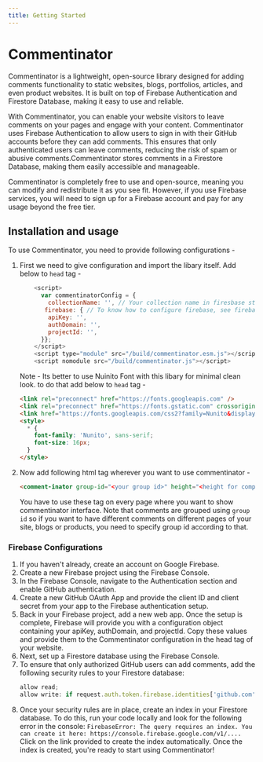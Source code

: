 ```yaml
---
title: Getting Started
---
```


# Commentinator

Commentinator is a lightweight, open-source library designed for adding comments functionality to static websites, blogs, portfolios, articles, and even product websites. It is built on top of Firebase Authentication and Firestore Database, making it easy to use and reliable.

With Commentinator, you can enable your website visitors to leave comments on your pages and engage with your content. Commentinator uses Firebase Authentication to allow users to sign in with their GitHub accounts before they can add comments. This ensures that only authenticated users can leave comments, reducing the risk of spam or abusive comments.Commentinator stores comments in a Firestore Database, making them easily accessible and manageable. 

Commentinator is completely free to use and open-source, meaning you can modify and redistribute it as you see fit. However, if you use Firebase services, you will need to sign up for a Firebase account and pay for any usage beyond the free tier.


## Installation and usage

To use Commentinator, you need to provide following configurations -

1. First we need to give configuration and import the libary itself. Add below to `head` tag -

   ```javascript
       <script>
         var commentinatorConfig = {
           collectionName: '', // Your collection name in firesbase storage
          firebase: { // To know how to configure firebase, see firebase configuration section below
           apiKey: '',
           authDomain: '',
           projectId: '',
         }};
       </script>
       <script type="module" src="/build/commentinator.esm.js"></script>
       <script nomodule src="/build/commentinator.js"></script>
   ```

   Note - Its better to use Nuinito Font with this libary for minimal clean look. to do that add below to `head` tag -

   ```html
   <link rel="preconnect" href="https://fonts.googleapis.com" />
   <link rel="preconnect" href="https://fonts.gstatic.com" crossorigin />
   <link href="https://fonts.googleapis.com/css2?family=Nunito&display=swap" rel="stylesheet" />
   <style>
     * {
       font-family: 'Nunito', sans-serif;
       font-size: 16px;
     }
   </style>
   ```

2. Now add following html tag wherever you want to use commentinator -
   ```html
   <comment-inator group-id="<your group id>" height="<height for component>" />
   ```

   You have to use these tag on every page where you want to show commentinator interface. Note that comments are grouped using `group id` so if you want to have different comments on different pages of your site, blogs or products, you need to specify group id according to that. 

### Firebase Configurations
1. If you haven't already, create an account on Google Firebase.
2. Create a new Firebase project using the Firebase Console.
3. In the Firebase Console, navigate to the Authentication section and enable GitHub authentication.
4. Create a new GitHub OAuth App and provide the client ID and client secret from your app to the Firebase authentication setup.
5. Back in your Firebase project, add a new web app. Once the setup is complete, Firebase will provide you with a configuration object containing your apiKey, authDomain, and projectId. Copy these values and provide them to the Commentinator configuration in the head tag of your website.
6. Next, set up a Firestore database using the Firebase Console.
7. To ensure that only authorized GitHub users can add comments, add the following security rules to your Firestore database:
    ```javascript
    allow read;
    allow write: if request.auth.token.firebase.identities['github.com'][0] == request.resource.data.githubId;
    ```
8. Once your security rules are in place, create an index in your Firestore database. To do this, run your code locally and look for the following error in the console: `FirebaseError: The query requires an index. You can create it here: https://console.firebase.google.com/v1/....` Click on the link provided to create the index automatically. Once the index is created, you're ready to start using Commentinator!